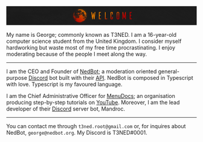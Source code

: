 <img src="https://github.com/T3NED/T3NED/blob/master/assets/welcome.png">

My name is George; commonly known as T3NED. I am a 16-year-old computer science student from the United Kingdom. I consider myself hardworking but waste most of my free time procrastinating. I enjoy moderating because of the people I meet along the way.

<hr>

I am the CEO and Founder of [NedBot](https://www.nedbot.org); a moderation oriented general-purpose [Discord](https://discord.com) bot built with their [API](https://discord.com/developers). NedBot is composed in Typescript with love. Typescript is my favoured language.

I am the Chief Administrative Officer for [MenuDocs](https://menudocs.org); an organisation producing step-by-step tutorials on [YouTube](https://youtube.com/menudocs). Moreover, I am the lead developer of their [Discord](https://discord.com) server bot, Mandroc.

<hr>

You can contact me through `t3ned.root@gmail.com` or, for inquires about NedBot, `george@nedbot.org`. My Discord is T3NED#0001.
